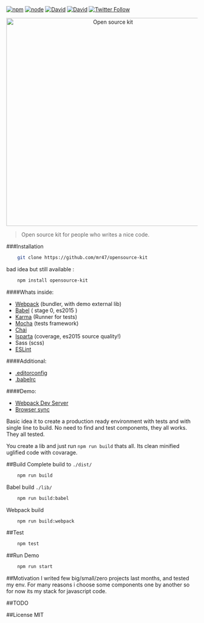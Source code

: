 [![npm](https://img.shields.io/npm/v/npm.svg)]() 
[![node](https://img.shields.io/badge/node-%3E%3D5.0.0-green.svg)]() 
[![David](https://img.shields.io/david/mr47/opensource-kit.svg)]()
[![David](https://img.shields.io/david/dev/mr47/opensource-kit.svg)]()
[![Twitter Follow](https://img.shields.io/twitter/follow/seekmode.svg?style=social)](https://twitter.com/seekmode)

<p align="center">
    <img alt="Open source kit" src="https://raw.githubusercontent.com/mr47/opensource-kit/master/tmp/oskit.png" width="546">
</p>

> Open source kit for people who writes a nice code.


###Installation
```bash
	git clone https://github.com/mr47/opensource-kit
```
bad idea but still available :
```bash
	npm install opensource-kit
```
####Whats inside:

 - [Webpack](https://webpack.github.io/) (bundler, with demo external lib)
 - [Babel](https://babeljs.io) ( stage 0, es2015 ) 
 - [Karma](https://karma-runner.github.io) (Runner for tests)
 - [Mocha](https://mochajsorg/) (tests framework)
 - [Chai](http://chaijs.com/)
 - [Isparta](https://github.com/douglasduteil/isparta) (coverage, es2015 source quality!)
 - Sass (scss)
 - [ESLint](https://github.com/eslint/eslint)

####Additional:

 - [.editorconfig](http://editorconfig.org/)
 - [.babelrc](https://babeljs.io/docs/usage/babelrc/)

####Demo:

 - [Webpack Dev Server](https://webpack.github.io/docs/webpack-dev-server.html)
 - [Browser sync](https://www.browsersync.io/)

Basic idea it to create a production ready environment with tests and with single line to build. No need to find and test components, they all works. They all tested.

You create a lib and just run `npm run build` thats all.
Its clean minified uglified code with covarage.


##Build
Complete build to `./dist/`
```bash
	npm run build
```
Babel build `./lib/`
```bash
	npm run build:babel
```
Webpack build
```bash
	npm run build:webpack
```

##Test
```bash
	npm test
```
##Run Demo
```bash
	npm run start
```

##Motivation
I writed few big/small/zero projects last months, and tested my env. For many reasons i choose some components one by another so for now its my stack for javascript code.

##TODO


##License
MIT
